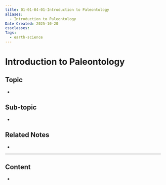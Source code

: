 ```yaml
---
title: 01-01-04-01-Introduction to Paleontology
aliases:
  - Introduction to Paleontology
Date Created: 2025-10-20
cssclasses:
Tags:
  - earth-science
---
```


# Introduction to Paleontology

## Topic

-

## Sub-topic

-

## Related Notes

-

---

## Content

-
